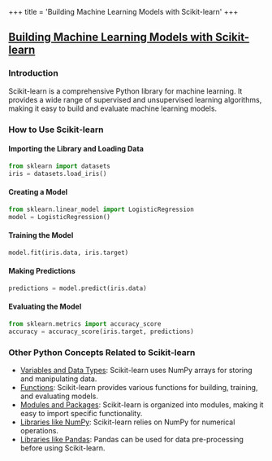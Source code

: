 +++
 title = 'Building Machine Learning Models with Scikit-learn'
+++
## [Building Machine Learning Models with Scikit-learn](./../building-machine-learning-models-with-scikit-learn/)

### Introduction
Scikit-learn is a comprehensive Python library for machine learning. It provides a wide range of supervised and unsupervised learning algorithms, making it easy to build and evaluate machine learning models.

### How to Use Scikit-learn

#### Importing the Library and Loading Data
```python
from sklearn import datasets
iris = datasets.load_iris()
```

#### Creating a Model
```python
from sklearn.linear_model import LogisticRegression
model = LogisticRegression()
```

#### Training the Model
```python
model.fit(iris.data, iris.target)
```

#### Making Predictions
```python
predictions = model.predict(iris.data)
```

#### Evaluating the Model
```python
from sklearn.metrics import accuracy_score
accuracy = accuracy_score(iris.target, predictions)
```

### Other Python Concepts Related to Scikit-learn

- [Variables and Data Types](./../variables-and-data-types/): Scikit-learn uses NumPy arrays for storing and manipulating data.
- [Functions](./../functions/): Scikit-learn provides various functions for building, training, and evaluating models.
- [Modules and Packages](./../modules-and-packages/): Scikit-learn is organized into modules, making it easy to import specific functionality.
- [Libraries like NumPy](./../libraries-like-numpy/): Scikit-learn relies on NumPy for numerical operations.
- [Libraries like Pandas](./../libraries-like-pandas/): Pandas can be used for data pre-processing before using Scikit-learn.